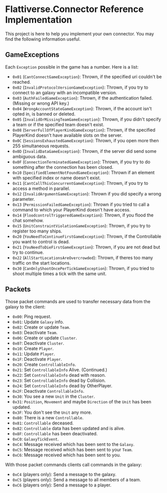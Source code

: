 # Flattiverse.Connector Reference Implementation
This project is here to help you implement your own connector. You may find the following information useful.
## GameExceptions
Each `Exception` possible in the game has a number. Here is a list:
* `0x01` (`CantConnectGameException`): Thrown, if the specified uri couldn't be reached.
* `0x02` (`InvalidProtocolVersionGameException`): Thrown, if you try to connect to an galaxy with an incompatible version.
* `0x03` (`AuthFailedGameException`): Thrown, if the authentication failed. (Missing or wrong API key.)
* `0x04` (`WrongAccountStateGameException`): Thrown, if the account isn't opted in, is banned or deleted.
* `0x05` (`InvalidOrMissingTeamGameException`): Thrown, if you didn't specify a team or if the specified team doesn't exist.
* `0x08` (`ServerFullOfPlayerKindGameException`): Thrown, if the specified PlayerKind doesn't have available slots on the server.
* `0x0C` (`SessionsExhaustedGameException`): Thrown, if you open more then 255 simultaneous requests.
* `0x0D` (`InvalidDataGameException`): Thrown, if the server did send some ambiguous data.
* `0x0F` (`ConnectionTerminatedGameException`): Thrown, if you try to do something after the connection has been closed.
* `0x10` (`SpecifiedElementNotFoundGameException`): Thrown if an element with specified index or name doesn't exist.
* `0x11` (`CantCallThisConcurrentGameException`): Thrown, if you try to access a method in parallel.
* `0x12` (`InvalidArgumentGameException`): Thrown if you did specify a wrong parameter.
* `0x13` (`PermissionFailedGameException`): Thrown if you tried to call a command to which your PlayerKind doesn't have access.
* `0x14` (`FloodcontrolTriggeredGameException`): Thrown, if you flood the chat somehow.
* `0x15` (`UnitConstraintViolationGameException`): Thrown, if you try to register too many ships.
* `0x20` (`YouNeedToContinueFirstGameException`): Thrown, if the Controllable you want to control is dead.
* `0x21` (`YouNeedToDieFirstGameException`): Thrown, if you are not dead but try to continue.
* `0x22` (`AllStartLocationsAreOvercrowded`): Thrown, if theres too many traffic on the start locations.
* `0x30` (`CanOnlyShootOncePerTickGameException`): Thrown, if you tried to shoot multiple times a tick with the same unit.
## Packets
Those packet commands are used to transfer necessary data from the galaxy to the client:
* `0x00`: Ping request.
* `0x01`: Update `Galaxy` info.
* `0x02`: Create or update `Team`.
* `0x03`: Deactivate `Team`.
* `0x06`: Create or update `Cluster`.
* `0x07`: Deactivate `Cluster`.
* `0x10`: Create `Player`.
* `0x11`: Update `Player`.
* `0x1F`: Deactivate `Player`.
* `0x20`: Create `ControllableInfo`.
* `0x21`: Set `ControllableInfo` Alive. (Continued.)
* `0x22`: Set `ControllableInfo` dead with reason.
* `0x23`: Set `ControllableInfo` dead by Collision.
* `0x24`: Set `ControllableInfo` dead by OtherPlayer.
* `0x2F`: Deactivate `ControllableInfo`.
* `0x30`: You see a new `Unit` in the `Cluster`.
* `0x31`: `Position`, `Movement` and maybe `Direction` of the `Unit` has been updated.
* `0x3F`: You don't see the `Unit` any more.
* `0x80`: There is a new `Controllable`.
* `0x81`: `Controllable` deceased.
* `0x82`: `Controllable` data has been updated and is alive.
* `0x8F`: `Controllable` has been deactivated.
* `0xC0`: `GalaxyTickEvent`.
* `0xC4`: Message received which has been sent to the `Galaxy`.
* `0xC5`: Message received which has been sent to your `Team`.
* `0xC6`: Message received which has been sent to you.

With those packet commands clients call commands in the galaxy:
* `0xC4` (players only): Send a message to the galaxy.
* `0xC5` (players only): Send a message to all members of a team.
* `0xC6` (players only): Send a message to a player.